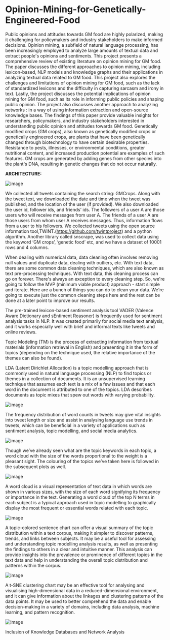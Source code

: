 # Opinion-Mining-for-Genetically-Engineered-Food

Public opinions and attitudes towards GM food are highly polarized, making it challenging for policymakers and industry stakeholders to make informed decisions. Opinion mining, a  subfield of natural language processing, has been increasingly employed to analyze large amounts of textual data and extract people's opinions and sentiments. This project presents a comprehensive review of existing literature on opinion mining for GM food. The paper discusses the different approaches to opinion mining, including lexicon-based, NLP models and knowledge graphs and their applications in analyzing textual data related to GM food. This project also explores the challenges and limitations of opinion mining for GM food, such as the lack of standardized lexicons and the difficulty in capturing sarcasm and irony in text. Lastly, the project discusses the potential implications of opinion mining for GM food, such as its role in informing public policies and shaping public opinion. The project also discusses another approach to analyzing networks : in a way of using information extraction and open-source knowledge bases. The findings of this paper provide valuable insights for researchers, policymakers, and industry stakeholders interested in understanding public opinion and attitudes towards GM food.
Genetically modified crops (GM crops), also known as genetically modified crops or genetically engineered crops, are plants that have been genetically changed through  biotechnology to have certain desirable properties. Resistance to pests, illnesses, or environmental conditions, greater nutritional content, and increased production potential are examples of such features. GM crops are generated by adding genes from other species into the plant's DNA, resulting in genetic changes that do not occur naturally.

**ARCHITECTURE:**

![image](https://github.com/Vedavathi-nalla/Opinion-Mining-for-Genetically-Engineered-Food/assets/68542087/4271c99e-c705-498d-a636-c5ee74ee8497)

We collected all tweets containing the search string: GMCrops. Along with the tweet text, we downloaded the date and time when the tweet was published, and the location of the user (if provided). We also downloaded the user id, follower ids, and friends’ ids. The followers of a user A are those users who will receive messages from user A. The friends of a user A are those users from whom user A receives messages. Thus, information flows from a user to his followers. We collected tweets using the open source information tool,TWINT.(https://github.com/twintproject) and a python algorithm. Another library called snscrape, was used to collect data using the keyword ‘GM crops’, ‘genetic food’ etc, and we have a dataset of 10001 rows and 4 columns.

When dealing with numerical data, data cleaning often involves removing null values and duplicate data, dealing with outliers, etc. With text data, there are some common data cleaning techniques, which are also known as text pre-processing techniques. With text data, this cleaning process can go on forever. There's always an exception to every cleaning step. So, we're going to follow the MVP (minimum viable product) approach - start simple and iterate. Here are a bunch of things you can do to clean your data. We're going to execute just the common cleaning steps here and the rest can be done at a later point to improve our results.

The pre-trained lexicon-based sentiment analysis tool VADER (Valence Aware Dictionary and sEntiment Reasoner) is frequently used for sentiment analysis tasks in NLP. It was created primarily for social media text analysis, and it works especially well with brief and informal texts like tweets and online reviews.

Topic Modeling (TM) is the process of extracting information from textual materials (information retrieval in English) and presenting it in the form of topics (depending on the technique used, the relative importance of the themes can also be found).

LDA (Latent Dirichlet Allocation) is a topic modelling approach that is commonly used in natural language processing (NLP) to find topics or themes in a collection of documents. It is an unsupervised learning technique that assumes each text is a mix of a few issues and that each word in the document is attributed to one of the topics. LDA describes documents as topic mixes that spew out words with varying probability.

![image](https://github.com/Vedavathi-nalla/Opinion-Mining-for-Genetically-Engineered-Food/assets/68542087/f89c752d-7fee-4121-83cb-d28075df42b2)

The frequency distribution of word counts in tweets may give vital insights into tweet length or size and assist in analysing language use trends in tweets, which can be beneficial in a variety of applications such as sentiment analysis, topic modelling, and social media analytics.

![image](https://github.com/Vedavathi-nalla/Opinion-Mining-for-Genetically-Engineered-Food/assets/68542087/3705d97b-0b6f-4c3c-8aa4-11ef83648d69)

Though we’ve already seen what are the topic keywords in each topic, a word cloud with the size of the words proportional to the weight is a pleasant sight. The colouring of the topics we’ve taken here is followed in the subsequent plots as well.

![image](https://github.com/Vedavathi-nalla/Opinion-Mining-for-Genetically-Engineered-Food/assets/68542087/65b05931-f864-4b3a-ad70-54b634559080)

A word cloud is a visual representation of text data in which words are shown in various sizes, with the size of each word signifying its frequency or importance in the text. Generating a word cloud of the top N terms in each subject is a typical approach used in topic modelling to graphically display the most frequent or essential words related with each topic.

![image](https://github.com/Vedavathi-nalla/Opinion-Mining-for-Genetically-Engineered-Food/assets/68542087/a4eb49fd-ce2c-4577-961c-b85bd4580d19)

A topic-colored sentence chart can offer a visual summary of the topic distribution within a text corpus, making it simpler to discover patterns, trends, and links between subjects. It may be a useful tool for assessing and understanding topic modelling analysis results, as well as presenting the findings to others in a clear and intuitive manner. This analysis can provide insights into the prevalence or prominence of different topics in the text data and help in understanding the overall topic distribution and patterns within the corpus.

![image](https://github.com/Vedavathi-nalla/Opinion-Mining-for-Genetically-Engineered-Food/assets/68542087/3314832a-cf78-4c41-89e2-4cdcddb5f641)

A t-SNE clustering chart may be an effective tool for analysing and visualising high-dimensional data in a reduced-dimensional environment, and it can give information about the linkages and clustering patterns of the data points. It may be used to better comprehend the data and enable decision-making in a variety of domains, including data analysis, machine learning, and pattern recognition.

![image](https://github.com/Vedavathi-nalla/Opinion-Mining-for-Genetically-Engineered-Food/assets/68542087/5ae8bc9c-efec-47f3-a681-740994e6173a)

Inclusion of Knowledge Databases and Network Analysis
